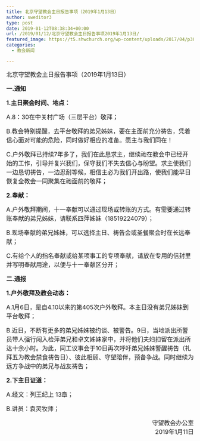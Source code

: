 ```yaml
---
title: 北京守望教会主日报告事项（2019年1月13日）
author: sweditor3
type: post
date: 2019-01-12T08:38:34+00:00
url: /2019/01/12/北京守望教会主日报告事项2019年1月13日/
featured_image: https://t5.shwchurch.org/wp-content/uploads/2017/04/p38-1000x288.jpeg
categories:
  - 教会新闻

---
```

<span style="font-size: 12pt;">北京守望教会主日报告事项（2019年1月13日）</p> 

<p>
  </span><!--more-->
</p>

<p>
  <strong><span style="font-size: 12pt;">一.通知</span></strong>
</p>

<p>
  <strong><span style="font-size: 12pt;">1.主日聚会时间、地点：</span></strong>
</p>

<p>
  <span style="font-size: 12pt;">A.8：30在中关村广场（三层平台）敬拜；</span>
</p>

<p>
  <span style="font-size: 12pt;">B.教会特别提醒，去平台敬拜的弟兄姊妹，要在主面前充分祷告，凭着信心面对可能的危险，同时做好相应的准备。愿主与我们同在！</span>
</p>

<p>
  <span style="font-size: 12pt;">C.户外敬拜已持续7年多了，我们在此恳求主，继续祂在教会中已经开始的工作，引导并复兴我们，保守我们不失去信心与盼望。求主使我们一边恳切祷告，一边忍耐等候，相信主必为我们开出路，使我们能早日恢复全教会一同聚集在祂面前的敬拜；</span>
</p>

<p>
  <strong><span style="font-size: 12pt;">2.奉献：</span></strong>
</p>

<p>
  <span style="font-size: 12pt;">A.户外敬拜期间，十一奉献可以通过现场或转账的方式。有需要通过转账奉献的弟兄姊妹，请联系四萍姊妹（18519224079）；</span>
</p>

<p>
  <span style="font-size: 12pt;">B.现场奉献的弟兄姊妹，可以选择主日、祷告会或圣餐聚会时在长远奉献；</span>
</p>

<p>
  <span style="font-size: 12pt;">C.有给个人的指名奉献或给某项事工的专项奉献，请放在专用的信封里并写明奉献用途，以便与十一奉献区分开；</span>
</p>

<p>
  <strong><span style="font-size: 12pt;">二.通报</span></strong>
</p>

<p>
  <strong><span style="font-size: 12pt;">1.户外敬拜及教会动态：</span></strong>
</p>

<p>
  <span style="font-size: 12pt;">A.1月6日，是自4.10以来的第405次户外敬拜。本主日没有弟兄姊妹到平台敬拜；</span>
</p>

<p>
  <span style="font-size: 12pt;">B.近日，不断有更多的弟兄姊妹被约谈、被警告。9日，当地派出所警员带人强行闯入检萍弟兄和卓文姊妹家中，并将他们夫妇扣留在派出所达十余小时。为此，同工议事会于10日再次呼吁弟兄姊妹警醒祷告（礼拜五为教会禁食祷告日）、彼此相顾、守望陪伴，预备争战。同时继续为远方争战中的弟兄与战友祷告；</span>
</p>

<p>
  <strong><span style="font-size: 12pt;">2.下主日证道：</span></strong>
</p>

<p>
  <span style="font-size: 12pt;">A.经文：列王纪上 13章；</span>
</p>

<p>
  <span style="font-size: 12pt;">B.讲员：袁灵牧师；</span>
</p>

<p style="text-align: right;">
  <span style="font-size: 12pt;">守望教会办公室</span><br /> <span style="font-size: 12pt;">2019年1月11日</span>
</p>